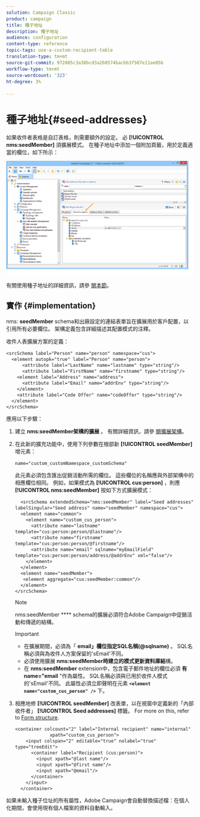 ```yaml
---
solution: Campaign Classic
product: campaign
title: 種子地址
description: 種子地址
audience: configuration
content-type: reference
topic-tags: use-a-custom-recipient-table
translation-type: tm+mt
source-git-commit: 972885c3a38bcd3a260574bacbb3f507e11ae05b
workflow-type: tm+mt
source-wordcount: '323'
ht-degree: 3%

---
```



# 種子地址{#seed-addresses}

如果收件者表格是自訂表格，則需要額外的設定。 必 **[!UICONTROL nms:seedMember]** 須擴展模式。 在種子地址中添加一個附加頁籤，用於定義適當的欄位，如下所示：

![](assets/s_ncs_user_seedlist_new_tab.png)

有關使用種子地址的詳細資訊，請參 [閱本節](../../delivery/using/about-seed-addresses.md)。

## 實作 {#implementation}

nms: **seedMember** schema和出廠設定的連結表單旨在擴展用於客戶配置，以引用所有必要欄位。 架構定義包含詳細描述其配置模式的注釋。

收件人表擴展方案的定義：

```
<srcSchema label="Person" name="person" namespace="cus">
  <element autopk="true" label="Person" name="person">
      <attribute label="LastName" name="lastname" type="string"/>
      <attribute label="FirstName" name="firstname" type="string"/>
    <element label="Address" name="address">
      <attribute label="Email" name="addrEnv" type="string"/>
    </element>
    <attribute label="Code Offer" name="codeOffer" type="string"/>
  </element>
</srcSchema>
```

應用以下步驟：

1. 建立 **nms:seedMember架構的擴展** 。 有關詳細資訊，請參 [閱擴展架構](../../configuration/using/extending-a-schema.md)。
1. 在此新的擴充功能中，使用下列參數在根部新 **[!UICONTROL seedMember]** 增元素：

   ```
   name="custom_customNamespace_customSchema"
   ```

   此元素必須包含匯出促銷活動所需的欄位。 這些欄位的名稱應與外部架構中的相應欄位相同。 例如，如果模式為 **[!UICONTROL cus:person]** ，則應 **[!UICONTROL nms:seedMember]** 按如下方式擴展模式：

   ```
     <srcSchema extendedSchema="nms:seedMember" label="Seed addresses" labelSingular="Seed address" name="seedMember" namespace="cus">
     <element name="common">
       <element name="custom_cus_person">
         <attribute name="lastname" template="cus:person:person/@lastname"/>
         <attribute name="firstname" template="cus:person:person/@firstname"/>
         <attribute name="email" sqlname="myEmailField" template="cus:person:person/address/@addrEnv" xml="false"/>
       </element>
     </element>
     <element name="seedMember">
      <element aggregate="cus:seedMember:common"/>
     </element>
   </srcSchema>
   ```

   >[!NOTE]
   >
   >nms:seedMember **** schema的擴展必須符合Adobe Campaign中促銷活動和傳遞的結構。

   >[!IMPORTANT]
   >
   >
   >    
   >    
   >    * 在擴展期間，必須為「 **email」欄位指定SQL名稱(@sqlname)** 。 SQL名稱必須與為收件人方案保留的&#39;sEmail&#39;不同。
   >    * 必須使用擴展 **nms:seedMember時建立的模式更新資料庫結**&#x200B;構。
   >    * 在 **nms:seedMember** extension中，包含電子郵件地址的欄位必須 **有name=&quot;email** &quot;作為屬性。 SQL名稱必須與已用於收件人模式的&#39;sEmail&#39;不同。 此屬性必須立即聲明在元素 **`<element name="custom_cus_person" />`** 下。


1. 相應地修 **[!UICONTROL seedMember]** 改表單，以在視窗中定義新的「內部收件者」 **[!UICONTROL Seed addresses]** 標籤。 For more on this, refer to [Form structure](../../configuration/using/form-structure.md).

   ```
   <container colcount="2" label="Internal recipient" name="internal"
                xpath="custom_cus_person">
       <input colspan="2" editable="true" nolabel="true" type="treeEdit">
         <container label="Recipient (cus:person)">
           <input xpath="@last name"/>
           <input xpath="@first name"/>
           <input xpath="@email"/>
         </container>
       </input>
     </container>
   ```

如果未輸入種子位址的所有屬性，Adobe Campaign會自動替換描述檔：在個人化期間，會使用現有個人檔案的資料自動輸入。
